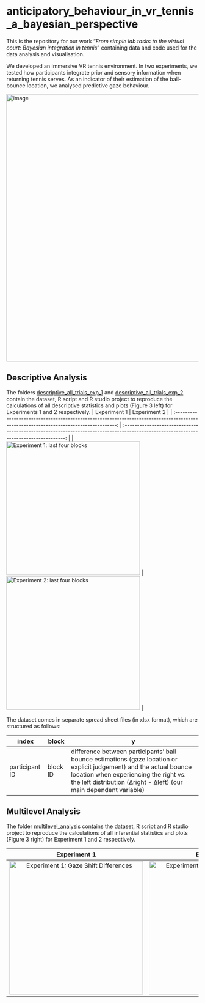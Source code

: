# anticipatory_behaviour_in_vr_tennis_a_bayesian_perspective
This is the repository for our work “*From simple lab tasks to the virtual court: Bayesian integration in tennis*” containing data and code used for the data analysis and visualisation.

We developed an immersive VR tennis environment. In two experiments, we tested how participants integrate prior and sensory information when returning tennis serves. As an indicator of their estimation of the ball-bounce location, we analysed predictive gaze behaviour.

<img src="./experimental_task/tennis.gif" alt="image" width="700" height="auto">

## Descriptive Analysis 

The folders [descriptive_all_trials_exp_1](./descriptive_all_trials_exp_1) and [descriptive_all_trials_exp_2](./descriptive_all_trials_exp_2) contain the dataset, R script and R studio project to reproduce the calculations of all descriptive statistics and plots (Figure 3 left) for Experiments 1 and 2 respectively.
|                                                              Experiment 1                                                              |                                                              Experiment 2                                                              |
| :------------------------------------------------------------------------------------------------------------------------------------: | :------------------------------------------------------------------------------------------------------------------------------------: |
| <img src="./descriptive_all_trials_exp_1/plots/final_exp_1.svg" alt="Experiment 1: last four blocks" style="width:350px;height:auto;"> | <img src="./descriptive_all_trials_exp_2/plots/final_exp_2.svg" alt="Experiment 2: last four blocks" style="width:350px;height:auto;"> |

The dataset comes in separate spread sheet files (in xlsx format), which are structured as follows:



| index   	| block  	| y  	|
|---	|---	|---	|
| participant ID   	| block ID  	| difference between participants’ ball bounce estimations (gaze location or explicit judgement) and the actual bounce location when experiencing the right vs. the left distribution (&Delta;right - &Delta;left) (our main dependent variable) |


## Multilevel Analysis 

The folder [multilevel_analysis](./multilevel_analysis) contains the dataset, R script and R studio project to reproduce the calculations of all inferential statistics and plots (Figure 3 right) for Experiment 1 and 2 respectively.

|                                                            Experiment 1                                                             |                                                            Experiment 2                                                             |
| :---------------------------------------------------------------------------------------------------------------------------------: | :---------------------------------------------------------------------------------------------------------------------------------: |
| <img src="./multilevel_analysis/plots/final_exp_1.svg" alt="Experiment 1: Gaze Shift Differences" style="width:350px;height:auto;"> | <img src="./multilevel_analysis/plots/final_exp_2.svg" alt="Experiment 2: Gaze Shift Differences" style="width:350px;height:auto;"> |
